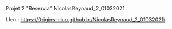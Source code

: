 Projet 2 "Reservia" NicolasReynaud_2_01032021

LIen : https://0rigins-nico.github.io/NicolasReynaud_2_01032021/
